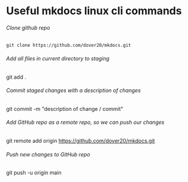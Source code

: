 # Useful mkdocs linux cli commands
###### Clone github repo
`git clone https://github.com/dover20/mkdocs.git`

###### Add all files in current directory to staging
git add .

###### Commit staged changes with a description of changes
git commit -m "description of change / commit"

###### Add GitHub repo as a remote repo, so we can push our changes
git remote add origin https://github.com/dover20/mkdocs.git

###### Push new changes to GitHub repo
git push -u origin main
